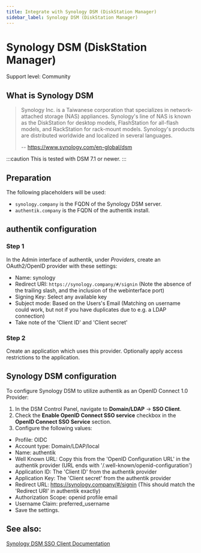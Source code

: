```yaml
---
title: Integrate with Synology DSM (DiskStation Manager)
sidebar_label: Synology DSM (DiskStation Manager)
---
```


# Synology DSM (DiskStation Manager)

<span class="badge badge--secondary">Support level: Community</span>

## What is Synology DSM

> Synology Inc. is a Taiwanese corporation that specializes in network-attached storage (NAS) appliances. Synology's line of NAS is known as the DiskStation for desktop models, FlashStation for all-flash models, and RackStation for rack-mount models. Synology's products are distributed worldwide and localized in several languages.
>
> -- https://www.synology.com/en-global/dsm

:::caution
This is tested with DSM 7.1 or newer.
:::

## Preparation

The following placeholders will be used:

- `synology.company` is the FQDN of the Synology DSM server.
- `authentik.company` is the FQDN of the authentik install.

## authentik configuration

### Step 1

In the Admin interface of authentik, under _Providers_, create an OAuth2/OpenID provider with these settings:

- Name: synology
- Redirect URI: `https://synology.company/#/signin` (Note the absence of the trailing slash, and the inclusion of the webinterface port)
- Signing Key: Select any available key
- Subject mode: Based on the Users's Email (Matching on username could work, but not if you have duplicates due to e.g. a LDAP connection)
- Take note of the 'Client ID' and 'Client secret'

### Step 2

Create an application which uses this provider. Optionally apply access restrictions to the application.

## Synology DSM configuration

To configure Synology DSM to utilize authentik as an OpenID Connect 1.0 Provider:

1. In the DSM Control Panel, navigate to **Domain/LDAP** -> **SSO Client**.
2. Check the **Enable OpenID Connect SSO service** checkbox in the **OpenID Connect SSO Service** section.
3. Configure the following values:

- Profile: OIDC
- Account type: Domain/LDAP/local
- Name: authentik
- Well Known URL: Copy this from the 'OpenID Configuration URL' in the authentik provider (URL ends with '/.well-known/openid-configuration')
- Application ID: The 'Client ID' from the authentik provider
- Application Key: The 'Client secret' from the authentik provider
- Redirect URL: https://synology.company/#/signin (This should match the 'Redirect URI' in authentik exactly)
- Authorization Scope: openid profile email
- Username Claim: preferred_username
- Save the settings.

## See also:

[Synology DSM SSO Client Documentation](https://kb.synology.com/en-af/DSM/help/DSM/AdminCenter/file_directory_service_sso?version=7)
